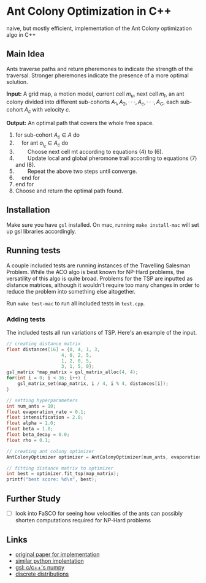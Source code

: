 # Ant Colony Optimization in C++

naive, but mostly efficient, implementation of the Ant Colony optimization algo in C++

## Main Idea

Ants traverse paths and return pheremones to indicate the strength of the traversal. Stronger pheremones indicate the presence of a more optimal solution.

**Input:** A grid map, a motion model, current cell $m_u$, next cell $m_t$, an ant colony divided into different sub-cohorts ${A_1,A_2,··· ,A_c,··· ,A_C}$, each sub-cohort $A_c$ with velocity $c$.

**Output:** An optimal path that covers the whole free space.

1. for sub-cohort $A_c$ ∈ $A$ do
2. &nbsp;&nbsp;&nbsp;&nbsp;for ant $a_{l_c}$ ∈ $A_c$ do
3. &nbsp;&nbsp;&nbsp;&nbsp;&nbsp;&nbsp;&nbsp;&nbsp;Choose next cell mt according to equations (4) to
(6).
4. &nbsp;&nbsp;&nbsp;&nbsp;&nbsp;&nbsp;&nbsp;&nbsp;Update local and global pheromone trail according
to equations (7) and (8).
5. &nbsp;&nbsp;&nbsp;&nbsp;&nbsp;&nbsp;&nbsp;&nbsp;Repeat the above two steps until converge.
6. &nbsp;&nbsp;&nbsp;&nbsp;end for
7. end for
8. Choose and return the optimal path found.

## Installation

Make sure you have `gsl` installed. On mac, running `make install-mac` will set up gsl libraries accordingly.

## Running tests

A couple included tests are running instances of the Travelling Salesman Problem. While the ACO algo is best known for NP-Hard problems, the versatility of this algo is quite broad. Problems for the TSP are inputted as distance matrices, although it wouldn't require too many changes in order to reduce the problem into something else altogether.

Run `make test-mac` to run all included tests in `test.cpp`.

### Adding tests

The included tests all run variations of TSP. Here's an example of the input.

```cpp
// creating distance matrix
float distances[16] = {0, 4, 1, 3, 
                    4, 0, 2, 5,
                    1, 2, 0, 5, 
                    3, 1, 5, 0};
gsl_matrix *map_matrix = gsl_matrix_alloc(4, 4);
for(int i = 0; i < 16; i++) {
    gsl_matrix_set(map_matrix, i / 4, i % 4, distances[i]);
}

// setting hyperparameters
int num_ants = 10;
float evaporation_rate = 0.1;
float intensification = 2.0;
float alpha = 1.0;
float beta = 1.0;
float beta_decay = 0.0;
float rho = 0.1;

// creating ant colony optimizer
AntColonyOptimizer optimizer = AntColonyOptimizer(num_ants, evaporation_rate, intensification, alpha, beta, beta_decay, rho);

// fitting distance matrix to optimizer
int best = optimizer.fit_tsp(map_matrix);
printf("best score: %d\n", best);
```

## Further Study

- [ ] look into FaSCO for seeing how velocities of the ants can possibly shorten computations required for NP-Hard problems

## Links

- [original paper for implementation](https://arxiv.org/pdf/2205.15691.pdf)
- [similar python implentation](https://github.com/johnberroa/Ant-Colony-Optimization/blob/master/AntColonyOptimizer.py)
- [gsl: c/c++'s numpy](https://www.gnu.org/software/gsl/doc/html/vectors.html)
- [discrete distributions](http://candcplusplus.com/c11-discrete-distribution-random-number-generator)
